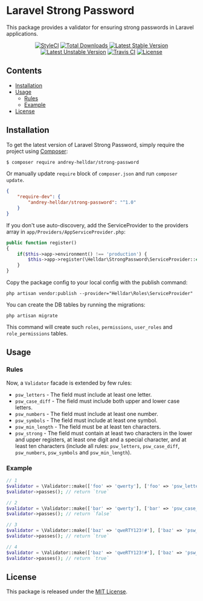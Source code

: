 # Laravel Strong Password

This package provides a validator for ensuring strong passwords in Laravel applications.

<p align="center">
    <a href="https://styleci.io/repos/184076269"><img src="https://styleci.io/repos/184076269/shield" alt="StyleCI" /></a>
    <a href="https://packagist.org/packages/andrey-helldar/strong-password"><img src="https://img.shields.io/packagist/dt/andrey-helldar/strong-password.svg?style=flat-square" alt="Total Downloads" /></a>
    <a href="https://packagist.org/packages/andrey-helldar/strong-password"><img src="https://poser.pugx.org/andrey-helldar/strong-password/v/stable?format=flat-square" alt="Latest Stable Version" /></a>
    <a href="https://packagist.org/packages/andrey-helldar/strong-password"><img src="https://poser.pugx.org/andrey-helldar/strong-password/v/unstable?format=flat-square" alt="Latest Unstable Version" /></a>
    <a href="https://travis-ci.org/andrey-helldar/strong-password"><img src="https://travis-ci.org/andrey-helldar/strong-password.svg?branch=master" alt="Travis CI" /></a>
    <a href="LICENSE"><img src="https://poser.pugx.org/andrey-helldar/strong-password/license?format=flat-square" alt="License" /></a>
</p>


## Contents

* [Installation](#installation)
* [Usage](#usage)
    * [Rules](#rules)
    * [Example](#example)
* [License](#license)


## Installation

To get the latest version of Laravel Strong Password, simply require the project using [Composer](https://getcomposer.org):

```bash
$ composer require andrey-helldar/strong-password
```

Or manually update `require` block of `composer.json` and run `composer update`.

```json
{
    "require-dev": {
        "andrey-helldar/strong-password": "^1.0"
    }
}
```


If you don't use auto-discovery, add the ServiceProvider to the providers array in `app/Providers/AppServiceProvider.php`:

```php
public function register()
{
    if($this->app->environment() !== 'production') {
        $this->app->register(\Helldar\StrongPassword\ServiceProvider::class);
    }
}
```

Copy the package config to your local config with the publish command:
```
php artisan vendor:publish --provider="Helldar\Roles\ServiceProvider"
```

You can create the DB tables by running the migrations:
```
php artisan migrate
```

This command will create such `roles`, `permissions`, `user_roles` and `role_permissions` tables.


## Usage

### Rules

Now, a `Validator` facade is extended by few rules:

 * `psw_letters` - The field must include at least one letter.
 * `psw_case_diff` - The field must include both upper and lower case letters.
 * `psw_numbers` - The field must include at least one number.
 * `psw_symbols` - The field must include at least one symbol.
 * `psw_min_length` - The field must be at least ten characters.
 * `psw_strong` - The field must contain at least two characters in the lower and upper registers, at least one digit and a special character, and at least ten characters (include  all rules: `psw_letters`, `psw_case_diff`, `psw_numbers`, `psw_symbols` and `psw_min_length`).


### Example

```php
// 1
$validator = \Validator::make(['foo' => 'qwerty'], ['foo' => 'psw_letters']);
$validator->passes(); // return `true`

// 2
$validator = \Validator::make(['bar' => 'qwerty'], ['bar' => 'psw_case_diff']);
$validator->passes(); // return `false`

// 3
$validator = \Validator::make(['baz' => 'qweRTY123!#'], ['baz' => 'psw_strong']);
$validator->passes(); // return `true`

// 4
$validator = \Validator::make(['baz' => 'qweRTY123!#'], ['baz' => 'psw_letters|psw_min_length']);
$validator->passes(); // return `true`
```


## License

This package is released under the [MIT License](LICENSE).
